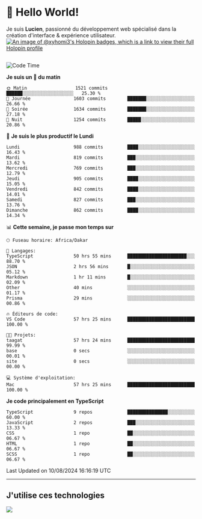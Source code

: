 # 👋 Hello World!

Je suis **Lucien**, passionné du développement web spécialisé dans la création d'interface & expérience utilisateur.
[![An image of @xyhomi3's Holopin badges, which is a link to view their full Holopin profile](https://holopin.me/xyhomi3)](https://holopin.io/@xyhomi3)

##

<!--START_SECTION:waka-->
![Code Time](http://img.shields.io/badge/Code%20Time-1%2C747%20hrs%2048%20mins-blue)

**Je suis un 🐤 du matin** 

```text
🌞 Matin                  1521 commits        ██████░░░░░░░░░░░░░░░░░░░   25.30 % 
🌆 Journée                1603 commits        ███████░░░░░░░░░░░░░░░░░░   26.66 % 
🌃 Soirée                 1634 commits        ███████░░░░░░░░░░░░░░░░░░   27.18 % 
🌙 Nuit                   1254 commits        █████░░░░░░░░░░░░░░░░░░░░   20.86 % 
```
📅 **Je suis le plus productif le Lundi** 

```text
Lundi                    988 commits         ████░░░░░░░░░░░░░░░░░░░░░   16.43 % 
Mardi                    819 commits         ███░░░░░░░░░░░░░░░░░░░░░░   13.62 % 
Mercredi                 769 commits         ███░░░░░░░░░░░░░░░░░░░░░░   12.79 % 
Jeudi                    905 commits         ████░░░░░░░░░░░░░░░░░░░░░   15.05 % 
Vendredi                 842 commits         ████░░░░░░░░░░░░░░░░░░░░░   14.01 % 
Samedi                   827 commits         ███░░░░░░░░░░░░░░░░░░░░░░   13.76 % 
Dimanche                 862 commits         ████░░░░░░░░░░░░░░░░░░░░░   14.34 % 
```


📊 **Cette semaine, je passe mon temps sur** 

```text
🕑︎ Fuseau horaire: Africa/Dakar

💬 Langages: 
TypeScript               50 hrs 55 mins      ██████████████████████░░░   88.70 % 
JSON                     2 hrs 56 mins       █░░░░░░░░░░░░░░░░░░░░░░░░   05.12 % 
Markdown                 1 hr 11 mins        █░░░░░░░░░░░░░░░░░░░░░░░░   02.09 % 
Other                    40 mins             ░░░░░░░░░░░░░░░░░░░░░░░░░   01.17 % 
Prisma                   29 mins             ░░░░░░░░░░░░░░░░░░░░░░░░░   00.86 % 

🔥 Éditeurs de code: 
VS Code                  57 hrs 25 mins      █████████████████████████   100.00 % 

🐱‍💻 Projets: 
taagat                   57 hrs 24 mins      █████████████████████████   99.99 % 
base                     0 secs              ░░░░░░░░░░░░░░░░░░░░░░░░░   00.01 % 
site                     0 secs              ░░░░░░░░░░░░░░░░░░░░░░░░░   00.00 % 

💻 Système d'exploitation: 
Mac                      57 hrs 25 mins      █████████████████████████   100.00 % 
```

**Je code principalement en TypeScript** 

```text
TypeScript               9 repos             ███████████████░░░░░░░░░░   60.00 % 
JavaScript               2 repos             ███░░░░░░░░░░░░░░░░░░░░░░   13.33 % 
CSS                      1 repo              ██░░░░░░░░░░░░░░░░░░░░░░░   06.67 % 
HTML                     1 repo              ██░░░░░░░░░░░░░░░░░░░░░░░   06.67 % 
SCSS                     1 repo              ██░░░░░░░░░░░░░░░░░░░░░░░   06.67 % 
```




 Last Updated on 10/08/2024 16:16:19 UTC
<!--END_SECTION:waka-->
---

## J'utilise ces technologies

<p align="left">
  <a href="https://skillicons.dev">
    <img src="https://skillicons.dev/icons?i=ts,js,md,scss,tailwind,react,docker,express,astro,vite,nextjs,vercel,figma,ableton" />
  </a>
</p>

